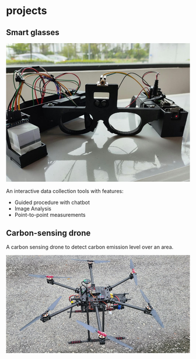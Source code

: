 # projects

## Smart glasses

![smartglasses](smartglasses/smartglasses.jpg)

An interactive data collection tools with features:
    
- Guided procedure with chatbot
- Image Analysis
- Point-to-point measurements

## Carbon-sensing drone

A carbon sensing drone to detect carbon emission level over an area.

![carbonsensingdrone](drone/drone.png)
